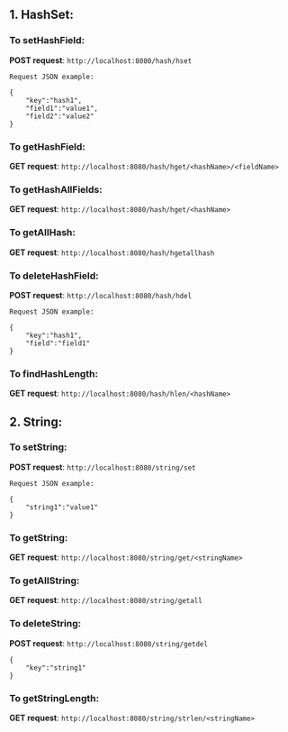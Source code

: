 ## 1. HashSet:

### To setHashField:
**POST request**: `http://localhost:8080/hash/hset`

```Request JSON example:```

```
{
    "key":"hash1",
    "field1":"value1",
    "field2":"value2"
}
```

### To getHashField:
**GET request**: `http://localhost:8080/hash/hget/<hashName>/<fieldName>`

### To getHashAllFields:
**GET request**: `http://localhost:8080/hash/hget/<hashName>`

### To getAllHash:
**GET request**: `http://localhost:8080/hash/hgetallhash`

### To deleteHashField:
**POST request**: `http://localhost:8080/hash/hdel`

```Request JSON example:```

```
{
    "key":"hash1",
    "field":"field1"
}
```

### To findHashLength:
**GET request**: `http://localhost:8080/hash/hlen/<hashName>`


## 2. String:

### To setString:
**POST request**: `http://localhost:8080/string/set`

```Request JSON example:```

```
{
    "string1":"value1"
}
```

### To getString:
**GET request**: `http://localhost:8080/string/get/<stringName>`

### To getAllString:
**GET request**: `http://localhost:8080/string/getall`

### To deleteString:
**POST request**: `http://localhost:8080/string/getdel`

```
{
	"key":"string1"
}
```

### To getStringLength:
**GET request**: `http://localhost:8080/string/strlen/<stringName>`
